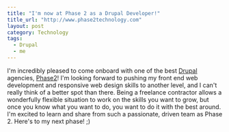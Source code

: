 ```yaml
---
title: "I'm now at Phase 2 as a Drupal Developer!"
title_url: "http://www.phase2technology.com"
layout: post
category: Technology
tags:
  - Drupal
  - me
---
```

I'm incredibly pleased to come onboard with one of the best [Drupal][drupal] agencies, [Phase2](http://www.phase2technology.com)! I'm looking forward to pushing my front end web development and responsive web design skills to another level, and I can't really think of a better spot than there. Being a freelance contractor allows a wonderfully flexible situation to work on the skills you want to grow, but once you know what you want to do, you want to do it with the best around. I'm excited to learn and share from such a passionate, driven team as Phase 2. Here's to my next phase! ;)

[drupal]: http://en.wikipedia.org/wiki/Drupal